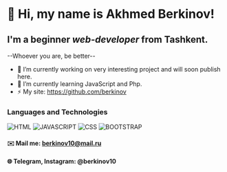 # 👋 Hi, my name is **Akhmed Berkinov**!
## I'm a beginner *web-developer*  from Tashkent.
--Whoever you are, be better--
- 🔭 I’m currently working on very interesting project and will soon publish here.
- 🌱 I’m currently learning JavaScript and Php.
- ⚡ My site: https://github.com/berkinov
### Languages and Technologies
![HTML](https://img.shields.io/badge/-HTML-090909?style=for-the-badge&logo=html5)
![JAVASCRIPT](https://img.shields.io/badge/-JAVASCRIPT-090909?style=for-the-badge&logo=js)
![CSS](https://img.shields.io/badge/-CSS-090909?style=for-the-badge&logo=css3)
![BOOTSTRAP](https://img.shields.io/badge/-BOOTSTRAP-090909?style=for-the-badge&logo=bootstrap)
#### ✉️ Mail me: berkinov10@mail.ru
#### 🌐 Telegram, Instagram: @berkinov10
